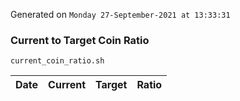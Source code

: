 Generated on `Monday 27-September-2021 at 13:33:31`

### Current to Target Coin Ratio
`current_coin_ratio.sh`

Date|Current|Target|Ratio
---|---|---|---
